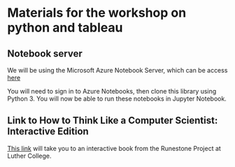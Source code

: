 # Materials for the workshop on python and tableau


## Notebook server

We will be using the Microsoft Azure Notebook Server, which can be access
[here](https://notebooks.azure.com/yardsale8/libraries/USCOTS17)

You will need to sign in to Azure Notebooks, then clone this library using Python 3.  You will now be able to run these notebooks in Jupyter Notebook.

## Link to How to Think Like a Computer Scientist: Interactive Edition

[This link](http://interactivepython.org/runestone/static/thinkcspy/index.html) will take you to an interactive book from the Runestone Project at Luther College.